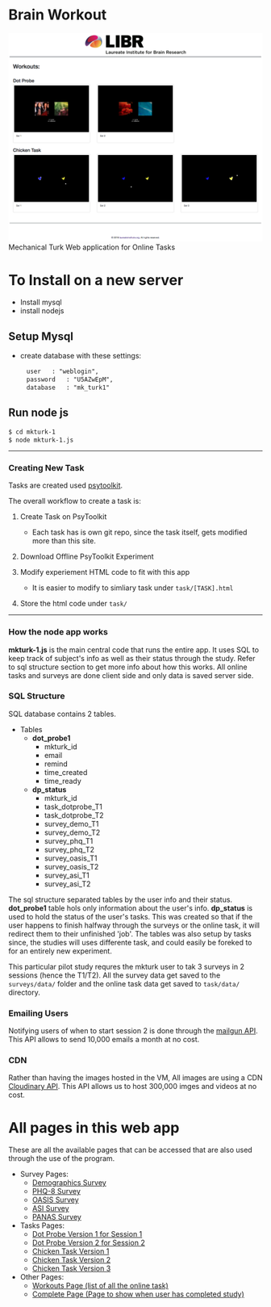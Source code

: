# Brain Workout
![alt text](tasks.png "Logo Title Text 1")
Mechanical Turk Web application for Online Tasks


# To Install on a new server
- Install mysql
- install nodejs

## Setup Mysql
- create database with these settings:
```
     user	: "weblogin",
     password	: "U5AZwEpM",
     database	: "mk_turk1"
```

## Run node js
```
$ cd mkturk-1
$ node mkturk-1.js
```


---

### Creating New Task
Tasks are created used [psytoolkit](https://www.psytoolkit.org/). 

The overall workflow to create a task is:
1) Create Task on PsyToolkit
	* Each task has is own git repo, since the task itself, gets modified more than this site.
2) Download Offline PsyToolkit Experiment
3) Modify experiement HTML code to fit with this app
	* It is easier to modify to simliary task under `task/[TASK].html`

4) Store the html code under `task/`

---
### How the node app works

**mkturk-1.js** is the main central code that runs the entire app. It uses SQL to keep track of subject's info as well as their status through the study.
Refer to sql structure section to get more info about how this works. All online tasks and surveys are done client side and only data is saved server side.

### SQL Structure

SQL database contains 2 tables. 

* Tables
	* **dot_probe1** 
		- mkturk_id
		- email
		- remind
		- time_created
		- time_ready
	* **dp_status**
		- mkturk_id
		- task_dotprobe_T1
		- task_dotprobe_T2
		- survey_demo_T1
		- survey_demo_T2
		- survey_phq_T1
		- survey_phq_T2
		- survey_oasis_T1
		- survey_oasis_T2
		- survey_asi_T1
		- survey_asi_T2

The sql structure separated tables by the user info and their status. **dot_probe1** table hols only information about the user's info. **dp_status** is used to hold the status of the user's tasks. This was created so that if the user happens to finish halfway through the surveys or the online task, it will redirect them to their unfinished 'job'. The tables was also setup by tasks since, the studies will uses differente task, and could easily be foreked to for an entirely new experiment.

This particular pilot study requres the mkturk user to tak 3 surveys in 2 sessions (hence the T1/T2). All the survey data get saved to the `surveys/data/` folder and the online task data get saved to `task/data/` directory.

### Emailing Users
Notifying users of when to start session 2 is done through the [mailgun API](https://www.mailgun.com/). This API allows to send 10,000 emails a month at no cost. 

### CDN
Rather than having the images hosted in the VM, All images are using a CDN [Cloudinary API](https://cloudinary.com/). This API allows us to host 300,000 imges and videos at no cost.


# All pages in this web app
These are all the available pages that can be accessed that are also used through the use of the program.


* Survey Pages:
	- [Demographics Survey](http://brainworkout.paulus.libr.net/?survey=demo)
	- [PHQ-8 Survey](http://brainworkout.paulus.libr.net/?survey=phq)
	- [OASIS Survey](http://brainworkout.paulus.libr.net/?survey=oasis)
	- [ASI Survey](http://brainworkout.paulus.libr.net/?survey=asi)
	- [PANAS Survey](http://brainworkout.paulus.libr.net/?survey=panas)
* Tasks Pages:
	- [Dot Probe Version 1 for Session 1](http://brainworkout.paulus.libr.net/?task=dotprobe&session=1)
	- [Dot Probe Version 2 for Session 2](http://brainworkout.paulus.libr.net/?task=dotprobe&session=2)
	- [Chicken Task Version 1](http://brainworkout.paulus.libr.net/?task=chicken&session=1)
	- [Chicken Task Version 2](http://brainworkout.paulus.libr.net/?task=chicken&session=2)
	- [Chicken Task Version 3](http://brainworkout.paulus.libr.net/?task=chicken&session=3)
* Other Pages:
	- [Workouts Page (list of all the online task)](http://brainworkout.paulus.libr.net/workouts)
	- [Complete Page (Page to show when user has completed study)](http://brainworkout.paulus.libr.net/completed)



